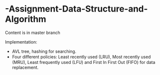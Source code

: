 # -Assignment-Data-Structure-and-Algorithm 
Content is in master branch

 Implementation:
  - AVL tree, hashing for searching.
  - Four diﬀerent policies: Least recently used (LRU), Most recently used (MRU), Least frequently used (LFU) and First In First Out (FIFO) for data replacement.
  
